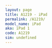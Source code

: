 ```yaml
---
layout: page
title: A1219 - iPad
permalink: /A1219/
model_name: iPad
aka: iPad 1
code: A1219
sim: undefined
---
```

